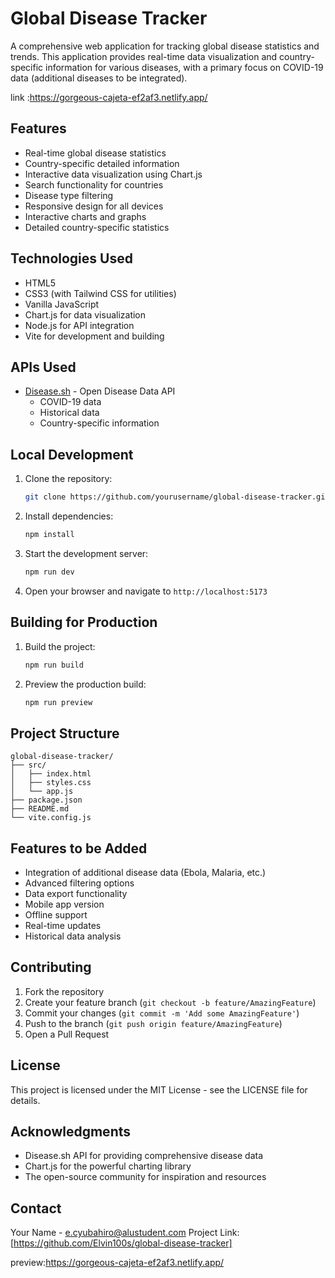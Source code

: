 # Global Disease Tracker

A comprehensive web application for tracking global disease statistics and trends. This application provides real-time data visualization and country-specific information for various diseases, with a primary focus on COVID-19 data (additional diseases to be integrated).

link :https://gorgeous-cajeta-ef2af3.netlify.app/
## Features

- Real-time global disease statistics
- Country-specific detailed information
- Interactive data visualization using Chart.js
- Search functionality for countries
- Disease type filtering
- Responsive design for all devices
- Interactive charts and graphs
- Detailed country-specific statistics

## Technologies Used

- HTML5
- CSS3 (with Tailwind CSS for utilities)
- Vanilla JavaScript
- Chart.js for data visualization
- Node.js for API integration
- Vite for development and building

## APIs Used

- [Disease.sh](https://disease.sh/) - Open Disease Data API
  - COVID-19 data
  - Historical data
  - Country-specific information

## Local Development

1. Clone the repository:
   ```bash
   git clone https://github.com/yourusername/global-disease-tracker.git
   ```

2. Install dependencies:
   ```bash
   npm install
   ```

3. Start the development server:
   ```bash
   npm run dev
   ```

4. Open your browser and navigate to `http://localhost:5173`

## Building for Production

1. Build the project:
   ```bash
   npm run build
   ```

2. Preview the production build:
   ```bash
   npm run preview
   ```

## Project Structure

```
global-disease-tracker/
├── src/
│   ├── index.html
│   ├── styles.css
│   └── app.js
├── package.json
├── README.md
└── vite.config.js
```

## Features to be Added

- Integration of additional disease data (Ebola, Malaria, etc.)
- Advanced filtering options
- Data export functionality
- Mobile app version
- Offline support
- Real-time updates
- Historical data analysis

## Contributing

1. Fork the repository
2. Create your feature branch (`git checkout -b feature/AmazingFeature`)
3. Commit your changes (`git commit -m 'Add some AmazingFeature'`)
4. Push to the branch (`git push origin feature/AmazingFeature`)
5. Open a Pull Request

## License

This project is licensed under the MIT License - see the LICENSE file for details.

## Acknowledgments

- Disease.sh API for providing comprehensive disease data
- Chart.js for the powerful charting library
- The open-source community for inspiration and resources

## Contact

Your Name - e.cyubahiro@alustudent.com
Project Link: [https://github.com/Elvin100s/global-disease-tracker]

preview:https://gorgeous-cajeta-ef2af3.netlify.app/
